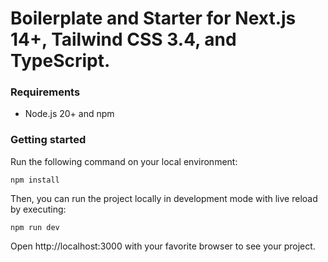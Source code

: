 # Boilerplate and Starter for Next.js 14+, Tailwind CSS 3.4, and TypeScript.

### Requirements

- Node.js 20+ and npm

### Getting started

Run the following command on your local environment:

```shell
npm install
```

Then, you can run the project locally in development mode with live reload by executing:

```shell
npm run dev
```

Open http://localhost:3000 with your favorite browser to see your project.

